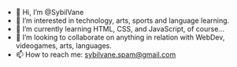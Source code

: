- 👋 Hi, I’m @SybilVane
- 👀 I’m interested in technology, arts, sports and language learning.
- 🌱 I’m currently learning HTML, CSS, and JavaScript, of course...
- 💞️ I’m looking to collaborate on anything in relation with WebDev, videogames, arts, languages.
- 📫 How to reach me: sybilvane.spam@gmail.com

<!---
SybilVane/SybilVane is a ✨ special ✨ repository because its `README.md` (this file) appears on your GitHub profile.
You can click the Preview link to take a look at your changes.
--->
